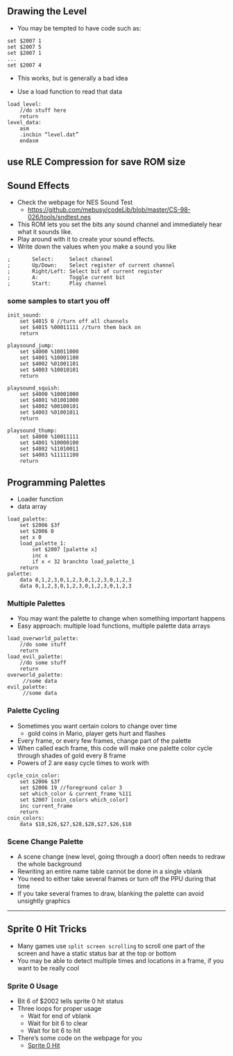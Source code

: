 
## Drawing the Level

 - You may be tempted to have code such as:

```
set $2007 1
set $2007 5
set $2007 1
...
set $2007 4
```

 - This works, but is generally a bad idea

 - Use a load function to read that data

```
load_level:
    //do stuff here
    return
level_data:
    asm
    .incbin “level.dat”
    endasm
```

## use RLE Compression for save ROM size

## Sound Effects

 - Check the webpage for NES Sound Test
    - https://github.com/mebusy/codeLib/blob/master/CS-98-026/tools/sndtest.nes
 - This ROM lets you set the bits any sound channel and immediately hear what it sounds like.
 - Play around with it to create your sound effects.
 - Write down the values when you make a sound you like

```
;       Select:     Select channel
;       Up/Down:    Select register of current channel
;       Right/Left: Select bit of current register
;       A:          Toggle current bit
;       Start:      Play channel
```

### some samples to start you off

```
init_sound:
    set $4015 0 //turn off all channels
    set $4015 %00011111 //turn them back on
    return

playsound_jump:
    set $4000 %10011000
    set $4001 %10001100
    set $4002 %01001101
    set $4003 %10010101
    return

playsound_squish:
    set $4000 %10001000
    set $4001 %01001000
    set $4002 %00100101
    set $4003 %01001011
    return

playsound_thump:
    set $4000 %10011111
    set $4001 %10000100
    set $4002 %11010011
    set $4003 %11111100
    return
```

## Programming Palettes

 - Loader function
 - data array

```
load_palette:
    set $2006 $3f
    set $2006 0
    set x 0
    load_palette_1:
        set $2007 [palette x]
        inc x
        if x < 32 branchto load_palette_1
    return
palette:
    data 0,1,2,3,0,1,2,3,0,1,2,3,0,1,2,3
    data 0,1,2,3,0,1,2,3,0,1,2,3,0,1,2,3
```

### Multiple Palettes

 - You may want the palette to change when something important happens
 - Easy approach: multiple load functions, multiple palette data arrays

```
load_overworld_palette:
    //do some stuff
    return
load_evil_palette:
    //do some stuff
    return
overworld_palette:
     //some data
evil_palette:
     //some data
```

### Palette Cycling

 - Sometimes you want certain colors to change over time 
    - gold coins in Mario, player gets hurt and flashes
 - Every frame, or every few frames, change part of the palette
 - When called each frame, this code will make one palette color cycle through shades of gold every 8 frame
 - Powers of 2 are easy cycle times to work with

```
cycle_coin_color:
    set $2006 $3f
    set $2006 19 //foreground color 3
    set which_color & current_frame %111
    set $2007 [coin_colors which_color]
    inc current_frame
    return
coin_colors:
    data $18,$26,$27,$28,$28,$27,$26,$18
```

### Scene Change Palette

 - A scene change (new level, going through a door) often needs to redraw the whole background
 - Rewriting an entire name table cannot be done in a single vblank
 - You need to either take several frames or turn off the PPU during that time
 - If you take several frames to draw, blanking the palette can avoid unsightly graphics


---

## Sprite 0 Hit Tricks

 - Many games use `split screen scrolling` to scroll one part of the screen and have a static status bar at the top or bottom
 - You may be able to detect multiple times and locations in a frame, if you want to be really cool

### Sprite 0 Usage

 - Bit 6 of $2002 tells sprite 0 hit status
 - Three loops for proper usage
    - Wait for end of vblank
    - Wait for bit 6 to clear
    - Wait for bit 6 to hit
 - There’s some code on the webpage for you
    - [Sprite 0 Hit](https://raw.githubusercontent.com/mebusy/notes/master/codes/nbasic_codes/sprite0.bas)



